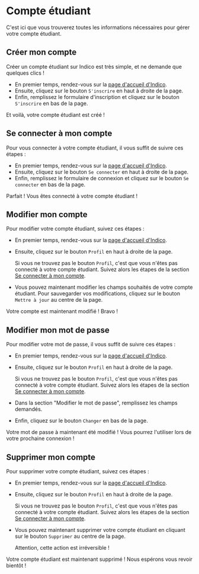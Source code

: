 # Compte étudiant
C'est ici que vous trouverez toutes les informations nécessaires pour gérer votre compte étudiant.

## Créer mon compte
Créer un compte étudiant sur Indico est très simple, et ne demande que quelques clics !

- En premier temps, rendez-vous sur la [page d'accueil d'Indico](https://indico.lf2l.fr).
- Ensuite, cliquez sur le bouton `S'inscrire` en haut à droite de la page.
- Enfin, remplissez le formulaire d'inscription et cliquez sur le bouton `S'inscrire` en bas de la page.

Et voilà, votre compte étudiant est créé !

## Se connecter à mon compte
Pour vous connecter à votre compte étudiant, il vous suffit de suivre ces étapes :

- En premier temps, rendez-vous sur la [page d'accueil d'Indico](https://indico.lf2l.fr).
- Ensuite, cliquez sur le bouton `Se connecter` en haut à droite de la page.
- Enfin, remplissez le formulaire de connexion et cliquez sur le bouton `Se connecter` en bas de la page.

Parfait ! Vous êtes connecté à votre compte étudiant !

## Modifier mon compte
Pour modifier votre compte étudiant, suivez ces étapes :

- En premier temps, rendez-vous sur la [page d'accueil d'Indico](https://indico.lf2l.fr).
- Ensuite, cliquez sur le bouton `Profil` en haut à droite de la page.

    Si vous ne trouvez pas le bouton `Profil`, c'est que vous n'êtes pas connecté à votre compte étudiant.
    Suivez alors les étapes de la section [Se connecter à mon compte](#se-connecter-à-mon-compte).

- Vous pouvez maintenant modifier les champs souhaités de votre compte étudiant.
    Pour sauvegarder vos modifications, cliquez sur le bouton `Mettre à jour` au centre de la page.

Votre compte est maintenant modifié ! Bravo !

## Modifier mon mot de passe
Pour modifier votre mot de passe, il vous suffit de suivre ces étapes :

- En premier temps, rendez-vous sur la [page d'accueil d'Indico](https://indico.lf2l.fr).
- Ensuite, cliquez sur le bouton `Profil` en haut à droite de la page.

    Si vous ne trouvez pas le bouton `Profil`, c'est que vous n'êtes pas connecté à votre compte étudiant.
    Suivez alors les étapes de la section [Se connecter à mon compte](#se-connecter-à-mon-compte).

- Dans la section "Modifier le mot de passe", remplissez les champs demandés.
- Enfin, cliquez sur le bouton `Changer` en bas de la page.

Votre mot de passe à maintenant été modifié ! Vous pourrez l'utiliser lors de votre prochaine connexion !

## Supprimer mon compte
Pour supprimer votre compte étudiant, suivez ces étapes :

- En premier temps, rendez-vous sur la [page d'accueil d'Indico](https://indico.lf2l.fr).
- Ensuite, cliquez sur le bouton `Profil` en haut à droite de la page.

    Si vous ne trouvez pas le bouton `Profil`, c'est que vous n'êtes pas connecté à votre compte étudiant.
    Suivez alors les étapes de la section [Se connecter à mon compte](#se-connecter-à-mon-compte).

- Vous pouvez maintenant supprimer votre compte étudiant en cliquant sur le bouton `Supprimer` au centre de la page.

    Attention, cette action est irréversible !

Votre compte étudiant est maintenant supprimé ! Nous espérons vous revoir bientôt !